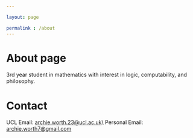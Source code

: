 ```yaml
---

layout: page

permalink : /about
---
```



# About page
3rd year student in mathematics with interest in logic, computability, and philosophy.

# Contact
UCL Email: <archie.worth.23@ucl.ac.uk>\\
Personal Email: <archie.worth7@gmail.com>


